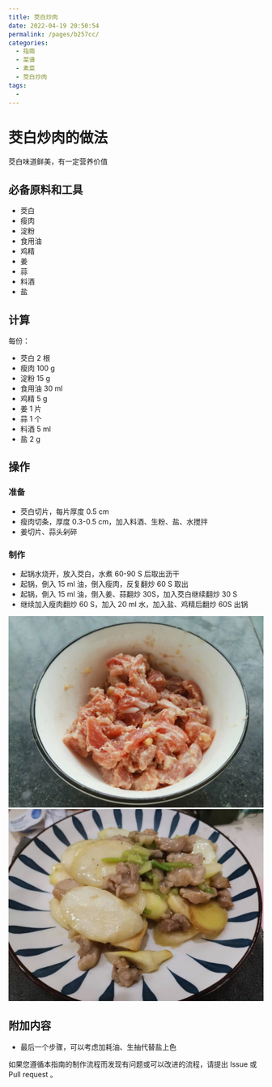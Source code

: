 ```yaml
---
title: 茭白炒肉
date: 2022-04-19 20:50:54
permalink: /pages/b257cc/
categories:
  - 指南
  - 菜谱
  - 素菜
  - 茭白炒肉
tags:
  - 
---
```

# 茭白炒肉的做法

茭白味道鲜美，有一定营养价值

## 必备原料和工具

* 茭白
* 瘦肉
* 淀粉
* 食用油
* 鸡精
* 姜
* 蒜
* 料酒
* 盐

## 计算

每份：

* 茭白 2 根
* 瘦肉 100 g
* 淀粉 15 g
* 食用油 30 ml
* 鸡精 5 g
* 姜 1 片
* 蒜 1 个
* 料酒 5 ml
* 盐 2 g

## 操作

### 准备

* 茭白切片，每片厚度 0.5 cm
* 瘦肉切条，厚度 0.3-0.5 cm，加入料酒、生粉、盐、水搅拌
* 姜切片、蒜头剁碎

### 制作

* 起锅水烧开，放入茭白，水煮 60-90 S 后取出沥干
* 起锅，倒入 15 ml 油，倒入瘦肉，反复翻炒 60 S 取出
* 起锅，倒入 15 ml 油，倒入姜、蒜翻炒 30S，加入茭白继续翻炒 30 S
* 继续加入瘦肉翻炒 60 S，加入 20 ml 水，加入盐、鸡精后翻炒 60S 出锅

![示例菜成品](/img/jpg/茭白炒肉1.jpeg)
![示例菜成品](/img/jpg/茭白炒肉2.jpeg)

## 附加内容

* 最后一个步骤，可以考虑加耗油、生抽代替盐上色

如果您遵循本指南的制作流程而发现有问题或可以改进的流程，请提出 Issue 或 Pull request 。
